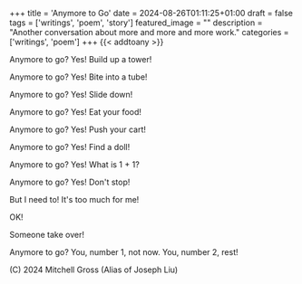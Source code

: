 +++
title = 'Anymore to Go'
date = 2024-08-26T01:11:25+01:00
draft = false
tags = ['writings', 'poem', 'story']
featured_image = ""
description = "Another conversation about more and more and more work."
categories = ['writings', 'poem']
+++
{{< addtoany >}} 

Anymore to go?
Yes! Build up a tower!

Anymore to go?
Yes! Bite into a tube!

Anymore to go?
Yes! Slide down!

Anymore to go?
Yes! Eat your food!

Anymore to go?
Yes! Push your cart!

Anymore to go?
Yes! Find a doll!

Anymore to go?
Yes! What is 1 + 1?

Anymore to go?
Yes! Don't stop!

But I need to! It's too much for me!

OK!

Someone take over!

Anymore to go?
You, number 1, not now. You, number 2, rest!


(C) 2024 Mitchell Gross (Alias of Joseph Liu)